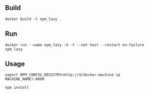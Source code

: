 
## Build
```
docker build -t npm_lazy .
```

## Run
```
docker run --name npm_lazy -d -t --net host --restart on-failure npm_lazy
```

## Usage
```
export NPM_CONFIG_REGISTRY=http://$(docker-machine ip MACHINE_NAME):8098

npm install
```
